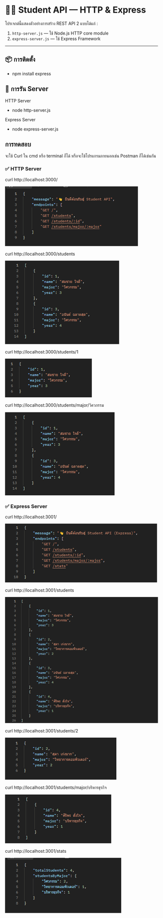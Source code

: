 # 🧑‍💻 Student API — HTTP & Express

โปรเจกต์นี้แสดงตัวอย่างการสร้าง REST API 2 แบบได้แก่ :
1. `http-server.js` — ใช้ Node.js HTTP core module
2. `express-server.js` — ใช้ Express Framework

---

## 📦 การติดตั้ง
- npm install express

## 🚀 การรัน Server
HTTP Server
- node http-server.js

Express Server
- node express-server.js

## การทดสอบ 
จะใช้ Curl ใน cmd หรือ terminal ก็ได้ หรือจะใช้โปรแกรมภายนอกเช่น Postman ก็ได้เช่นกัน
### ✅ HTTP Server
curl http://localhost:3000/

![alt text](./http-server-result/image.png)

curl http://localhost:3000/students

![alt text](./http-server-result/image-2.png)

curl http://localhost:3000/students/1

![alt text](./http-server-result/image-1.png)

curl http://localhost:3000/students/major/วิศวกรรม

![alt text](./http-server-result/image-3.png)

### ✅ Express Server
curl http://localhost:3001/

![alt text](./express-server-result/image.png)

curl http://localhost:3001/students

![alt text](./express-server-result/image-1.png)

curl http://localhost:3001/students/2

![alt text](./express-server-result/image-2.png)

curl http://localhost:3001/students/major/บริหารธุรกิจ

![alt text](./express-server-result/image-3.png)

curl http://localhost:3001/stats

![alt text](./express-server-result/image-4.png)
